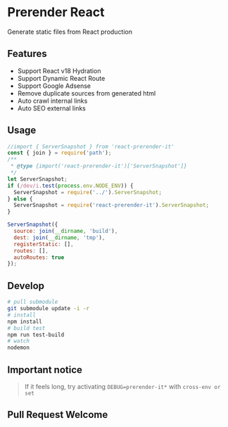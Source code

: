 # Prerender React

Generate static files from React production

## Features
- Support React v18 Hydration
- Support Dynamic React Route
- Support Google Adsense
- Remove duplicate sources from generated html
- Auto crawl internal links
- Auto SEO external links

## Usage
```js
//import { ServerSnapshot } from 'react-prerender-it'
const { join } = require('path');
/**
 * @type {import('react-prerender-it')['ServerSnapshot']}
 */
let ServerSnapshot;
if (/dev/i.test(process.env.NODE_ENV)) {
  ServerSnapshot = require('../').ServerSnapshot;
} else {
  ServerSnapshot = require('react-prerender-it').ServerSnapshot;
}

ServerSnapshot({
  source: join(__dirname, 'build'),
  dest: join(__dirname, 'tmp'),
  registerStatic: [],
  routes: [],
  autoRoutes: true
});
```

## Develop
```bash
# pull submodule
git submodule update -i -r
# install
npm install
# build test
npm run test-build
# watch
nodemon
```

## Important notice
> If it feels long, try activating `DEBUG=prerender-it*` with `cross-env or set`

## Pull Request Welcome
